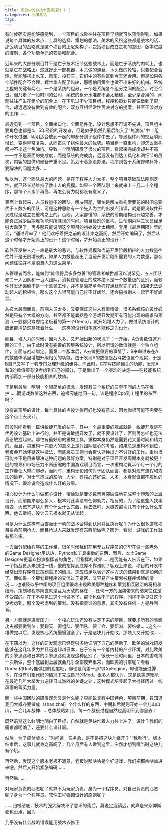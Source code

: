 ```yaml
---
title: 项目中的非技术因素探讨（一）
categories: 心情笔记
tags: 
---
```

有时候确实是能够感觉到，一个项目的成败往往在项目早期就可以预测得到。如果说每个具体的技术点、工具的选择、策划的想法、美术的风格这些都是战术的话，那么项目的战略就是这个项目的上层架构了，包括项目成立之初的意图、版本进度的控制、各个功能单元的安排和配合。

近年来的大部分项目并不是亡于技术细节这些战术上，而是亡于系统的内耗上，也就是亡在战略上。这就好比一部机器，木头做的螺丝、木头做的轮轴，只要配合合理，就能够搭出水车、风车、投石车，它们中的有些直到今天还合用。但是如果各个部件配合不合理，螺丝拿去配了齿轮，那哪怕用黄金也做不出来好的机械。系统工程的关键有两点，一个是系统的组分，一个是系统各个组分之间的配合。时至今日，但凡走了一段时间的公司，系统的组分水准都不会太糟糕，至少是合用的，问题往往产生在组分的配合上。在下见过不少项目组，程序和策划只能说做到了配合，却远远没有做到有效的配合，双方互相经常性否决对方的提案，甚至干涉对方的工作……

  

最近见到一个项目，全面接口化、全面组件化、设计思想不可谓不先进，项目组主要角色也都是4、5年经验的开发者，但是似乎仍然到最后陷入了“焦油坑”中：组件开发过细，明明适合放到一起的却都分到子组件中去了，导致组件间的交互瞬间增长、变得异常复杂、从而丧失了组件最大的优势。项目组一直重构，却怎么重构都冲不出这个焦油坑。导致一个明明研发了很久的项目，看起来完成度却并不高——并不是表面的完成度，而是系统的完成度，远远没有到达工具化和调细节的层次，内容的提供和储备严重不足。策划干着急没办法，程序则苦于系统修修补补，要解决的问题太多……

私以为，这个团队最大的问题，是在于程序人力太多，整个项目基础玩法刚刚定性，就已经长期维持了数十人的规模。如果一个团队刚上来就来上十几二十个程序，那每个人水平再高、再怎么努力就都没有意义了。

表面上看起来，人员数量多的团队，解决问题，哪怕是解决重构索要花的时间总要优于人数少的团队，可是这种思路有一个先入为主的出发点错误，就是假设软件开发过程是建立在重构之上的。否则，大家都懂的，系统的前期结构设计越完善，才能真正减少后期堆功能时所耽误的时间。项目级别的重构，生命期内两三次已经足够大动荡了，再多那只能说明这个项目的初始设计太糟糕。套用《最后期限》里的话，“通过评审了！他们欢呼着把之前的设计束之高阁。然后开始编码了，然后从这个时候才开始真正的设计！这个时候，才开始真正的设计！”

软件开发拼人力一直是最大的忌讳，与软件规模和当前开发阶段相应的人力数量往往并不是无限增长的，如果人力数量超出了当前开发阶段所需要的人力数量，那么问题往往并不是浪费人力这么简单。

从管理者而言，能做到“韩信将兵多多益善”的管理者举世都可以说罕见，五人团队和二十人团队和一百人团队，消耗在管理上的成本绝不是一个数量级的区别，而软件开发还偏偏不是一个蓝领工作，并不是简简单单拧拧螺丝就完了的，如果无法调动起人的积极性，那么这个人很可能自己拧不好螺丝，还会搞得别人一起弄不好螺丝。

从技术层面而言，前期人员太多，又要保证这些人有事情做，很多系统核心设计必然是只有个大概的方向，甚至都不能囊括整个游戏开发期所有可能出现的需求和预测（一般都只考虑给老板看的第一个Demo），就开始堆人力了。做过系统设计的应该都清楚这意味着什么——这样的设计根本就不能称之为设计。

而且，堆人力的时候，因为人多，又开始出新的状况了：一开始，A负责数值这方面的工作，由于此时没有完善的顶层系统设计，所以所谓的数值就是一个独立组件，全面与战斗绑定。而第二个版本后，A去做更重要的事情了，B奉命过来在A的数值体系里增加升级相关的功能，由于发现A的数值是战斗数值这个现实，于是B自己又写了一套专门处理升级的组件。而此时，C在写技能相关的功能，发现A和B的数值都有没考虑到自己的部分，于是做出了一个艰难的决定——在技能系统内部再加一部分技能相关的数值。

于是到最后，明明一个很简单的概念，发现有三个系统的三套不同的人马在维护……而游戏数值这种东西，追根究底地问一句，该是程序Cpp到工程里的东西吗？

没有最顶层的设计，每个具体的点设计得再好也没有意义，因为你很可能不需要在这个点上去设计。

前段时间看到一篇讲敏捷开发的帖子，其中一个最重要的观点就是，敏捷开发是在优秀设计基础上进行的，并不是说敏捷开发了，就不要设计了，否则再怎样也无法真正敏捷起来。哪怕有最好用的重构工具，重构本身仍然是需要花大量时间和精力的。而且，每重构一次更大的意义上是对团队信心的考验，如果总是重构不到位，老板会开始怀疑这种做法，而底层员工则也会否认这种出力不讨好的工作。重构很可能并不是用来解决这种问题的最好方案，特别是对于项目开发周期本身就被更上层的领导和市场压力不断压缩的中国游戏项目而言，一次重构动辄半个月一个月的工作量让人望而却步，而同时，重构无论如何对于团队而言，都是对现有流程和方法的破弃，对士气造成的影响，人少、有核心还好说，人多，本身就谁都不服谁的情况下，很难说会造成什么好的效果。

核心设计为什么叫做核心设计，恰恰就是要少数菁英突破性地完成整个游戏的上层设计，而前期来那么多人，根本对此事没有任何助力，相反的，为了给这些人找事情做，大概齐这块儿有个什么什么东西，你去做吧，大概齐那块儿有个什么什么东西，他去做吧，设计云云根本就无从谈起。

可是为什么这样有百害而无一利的战术会得到认同并且执行呢？为什么很多游戏项目拼命前期抢人，而且抢过人来就发现有东西能做呢？因为，看似，游戏的工作就有那么多。

  

一方面分配给程序的工作量，很多时候我们在用专业程序员的CPP在做一些老外的Game
Designer用LUA、Python和工具来做的东西，而且，本土Game
Designer更喜欢扮演指挥者的角色，但指挥的效果……是否能有人告诉在下，如果一个指战员从未到过一线，他的指挥到底靠不靠谱呢？客观上来说，项目的开发中经常出现程序修正策划需求的情况，这应该足以表述这种方式的结果到底是如何的了。而如果一个策划跟程序的交流过于紧密，又容易产生策划被程序绑架的情况……也难怪似乎中国的项目组里很难出现欧美那种程序和策划相互融洽的将相和结局，策划和程序简直就是互为天敌的存在……任何一方的强势带来的结果往往是不受控的。在下不幸见过这个也做不了，那个也做不了的程序，同样不幸见过这个没考虑到，那个没考虑到的策划。没有指责谁的意思，其实没有任何一方是胜利者。

另一方面就是进度压力，一个核心玩法还没有决定下来的项目，就要求所有的表面功夫都要做到位：要聊天、要组队、要团队、要工会、要帮派、要结婚……这么一堆做完以后，发现核心系统慢慢健全了，于是这块儿开始改，那块儿又开始改……

  

在下窃以为，这样的研发观念已经足够多地证明了自己的落后了。欧美的游戏研发能够在这几年发力并且迅速超越日本，在于它有一个低内耗的产业环境。对比欧美的引擎思路和日本的引擎思路就发现这种区别了，很长一段时间里，日本的游戏每一次新做，整个底层到上层就会几乎全部废弃重来，而欧美的引擎呢？看看Unreal和Unity能做到的程度吧，即便是稍差一点的CryEngine，却也能通过脚本，在没有引擎代码的情况下完成自己的Mod。很多人都认为，这是欧美游戏能在最近几年大举发力逆转日式游戏的关键之处：这种模式培养起了大批经历过一线风雨的菁英力量。

而一些中国团队的研发观念又是什么呢？只能说具有中国特色，项目前期，只知道我们大概齐要做成（shan
zhai）个什么样的东西，中期和后期则开始一会儿山口山，一会儿斗战神……总体战略如此，每一个战役过程自然也高明不到哪里去：

既然前期这么鲜明地明白了目标，自然就是尽快堆着人力往上冲了，设计？我们的需求都明确了，还要什么设计啊。

然后，为了应付版本，“时间紧，任务急，是不是把这块儿绕开？”“我看行”。版本结束后，这事儿就束之高阁了，几个月后有人做到这里，突然才想到哦当时这块儿有个坑。

再然后，发现这个版本老板不满意，老板说那啥啥是个好游戏，我们把那啥啥加进来吧，然后又开始紧张编码……

再然后……

对玩家负责的心态呢？就算不为玩家负责，身为一个程序员，对自己负责的心态呢？身为一个程序员，软件工程强调设计的原则呢？

……归根结底，技术的强大解决不了意识的落后，莫说定远镇远，就算是来条俾斯麦也没用，因为——

  

几乎没有什么战略错误能用战术去修正

